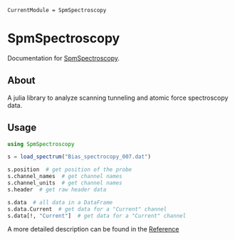 ```@meta
CurrentModule = SpmSpectroscopy
```

# SpmSpectroscopy

Documentation for [SpmSpectroscopy](https://github.com/alexriss/SpmSpectroscopy.jl).

## About

A julia library to analyze scanning tunneling and atomic force spectroscopy data.

## Usage

```julia
using SpmSpectroscopy

s = load_spectrum("Bias_spectrocopy_007.dat")

s.position  # get position of the probe
s.channel_names  # get channel names
s.channel_units  # get channel names
s.header  # get raw header data

s.data  # all data in a DataFrame
s.data.Current  # get data for a "Current" channel
s.data[!, "Current"]  # get data for a "Current" channel
```

A more detailed description can be found in the [Reference](@ref)
